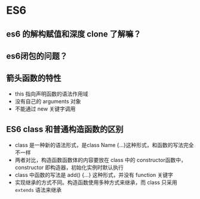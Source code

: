 # ES6

## es6 的解构赋值和深度 clone 了解嘛？

## es6闭包的问题？

## 箭头函数的特性

* this 指向声明函数的语法作用域
* 没有自己的 arguments 对象
* 不能通过 new 关键字调用

## ES6 class 和普通构造函数的区别

* class 是一种新的语法形式，是class Name {...}这种形式，和函数的写法完全不一样 
* 两者对比，构造函数函数体的内容要放在 class 中的 constructor函数中，constructor 即构造器，初始化实例时默认执行 
* class 中函数的写法是 add\(\) {...} 这种形式，并没有 function 关键字
* 实现继承的方式不同。构造函数使用多种方式来继承，而 class 只采用 `extends` 语法来继承



